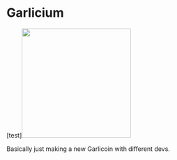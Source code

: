 # Garlicium

[test]<img src="https://raw.githubusercontent.com/westminsterflip/Garlicium/master/Garlicium.png" width="250px" height="250px">

Basically just making a new Garlicoin with different devs.
